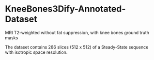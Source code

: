 # KneeBones3Dify-Annotated-Dataset
MRI T2-weighted without fat suppression, with knee bones ground truth masks

The dataset contains 286 slices (512 x 512) of a Steady-State sequence with isotropic space resolution.
